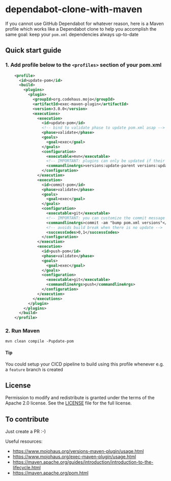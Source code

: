 # dependabot-clone-with-maven
If you cannot use GitHub Dependabot for whatever reason, here is a Maven profile which works like a Dependabot clone to help you accomplish the same goal: keep your `pom.xml` dependencies always up-to-date


## Quick start guide
### 1. Add profile below to the `<profiles>` section of your pom.xml
```xml
    <profile>
      <id>update-pom</id>
      <build>
        <plugins>
          <plugin>
            <groupId>org.codehaus.mojo</groupId>
            <artifactId>exec-maven-plugin</artifactId>
            <version>3.0.0</version>
            <executions>
              <execution>
                <id>update-pom</id>
                <!-- bind to validate phase to update pom.xml asap -->
                <phase>validate</phase>
                <goals>
                  <goal>exec</goal>
                </goals>
                <configuration>
                  <executable>mvn</executable>
                  <!-- IMPORTANT: plugins can only be updated if their versions are managed using properties -->
                  <commandlineArgs>versions:update-parent versions:update-properties versions:use-latest-releases -DallowMajorUpdates=false</commandlineArgs>
                </configuration>
              </execution>
              <execution>
                <id>commit-pom</id>
                <phase>validate</phase>
                <goals>
                  <goal>exec</goal>
                </goals>
                <configuration>
                  <executable>git</executable>
                  <!-- IMPORTANT: you can customize the commit message -->
                  <commandlineArgs>commit -am "bump pom.xml versions"</commandlineArgs>
                  <!-- avoids build break when there is no update -->
                  <successCodes>0,1</successCodes>
                </configuration>
              </execution>
              <execution>
                <id>push-pom</id>
                <phase>validate</phase>
                <goals>
                  <goal>exec</goal>
                </goals>
                <configuration>
                  <executable>git</executable>
                  <commandlineArgs>push</commandlineArgs>
                </configuration>
              </execution>
            </executions>
          </plugin>
        </plugins>
      </build>
    </profile>
```


### 2. Run Maven
```
mvn clean compile -Pupdate-pom
```

#### Tip
You could setup your CICD pipeline to build using this profile whenever e.g. a `feature` branch is created


## License
Permission to modify and redistribute is granted under the terms of the Apache 2.0 license. See the [LICENSE] file for the full license.

[LICENSE]: https://github.com/remisbaima/dependabot-clone-with-maven/blob/main/LICENSE


## To contribute
Just create a PR :-)

Useful resources:
- https://www.mojohaus.org/versions-maven-plugin/usage.html
- https://www.mojohaus.org/exec-maven-plugin/usage.html
- https://maven.apache.org/guides/introduction/introduction-to-the-lifecycle.html
- https://maven.apache.org/pom.html
